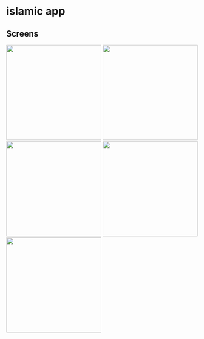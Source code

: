 # islamic app
 
 ## Screens
<div>
 <img src ="https://github.com/IslamMagd/IslamicProject/assets/127500993/70d9cace-851f-4637-b651-581948235186" width="250" hight="400">
 <img src ="https://github.com/IslamMagd/IslamicProject/assets/127500993/d15c68f4-a910-405e-952b-1925c0d1a4b7" width="250" hight="400">
</div>
<div>
  <img src ="https://github.com/IslamMagd/IslamicProject/assets/127500993/4e21dbde-b619-4a29-9ddf-d1960b257fdf" width="250" hight="400">
  <img src ="https://github.com/IslamMagd/IslamicProject/assets/127500993/cc0ff451-6c04-42c9-843f-1baef0de5a95" width="250" hight="400">
</div>
<img src ="https://github.com/IslamMagd/IslamicProject/assets/127500993/dfa56a47-db3a-4157-a920-4bba1306b5b9" width="250" hight="400">
